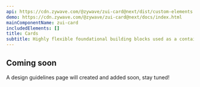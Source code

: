 ```yaml
---
api: https://cdn.zywave.com/@zywave/zui-card@next/dist/custom-elements.json
demo: https://cdn.zywave.com/@zywave/zui-card@next/docs/index.html
mainComponentName: zui-card
includedElements: []
title: Cards
subtitle: Highly flexible foundational building blocks used as a container for a variety of content.
---
```


## Coming soon

A design guidelines page will created and added soon, stay tuned!
